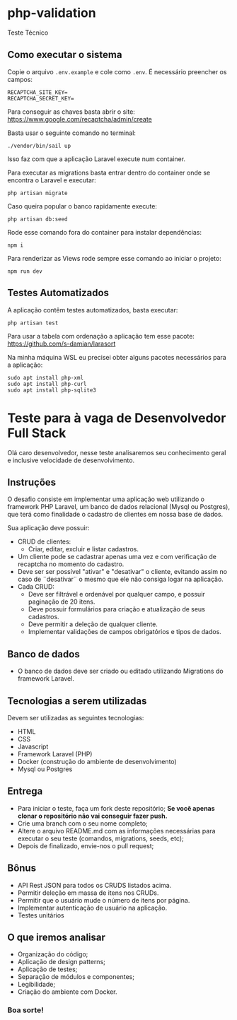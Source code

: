 # php-validation

Teste Técnico

## Como executar o sistema

Copie o arquivo `.env.example` e cole como `.env`. É necessário preencher os campos:

```
RECAPTCHA_SITE_KEY=
RECAPTCHA_SECRET_KEY=
```

Para conseguir as chaves basta abrir o site: https://www.google.com/recaptcha/admin/create

Basta usar o seguinte comando no terminal:

```
./vendor/bin/sail up
```

Isso faz com que a aplicação Laravel execute num container.

Para executar as migrations basta entrar dentro do container onde se encontra o Laravel e executar:

```
php artisan migrate
```

Caso queira popular o banco rapidamente execute:

```
php artisan db:seed
```

Rode esse comando fora do container para instalar dependências:

```
npm i
```

Para renderizar as Views rode sempre esse comando ao iniciar o projeto:

```
npm run dev
```

## Testes Automatizados

A aplicação contêm testes automatizados, basta executar:

```
php artisan test
```

Para usar a tabela com ordenação a aplicação tem esse pacote:
https://github.com/s-damian/larasort

Na minha máquina WSL eu precisei obter alguns pacotes necessários para a aplicação:

```
sudo apt install php-xml
sudo apt install php-curl
sudo apt install php-sqlite3
```

# Teste para à vaga de Desenvolvedor Full Stack

Olá caro desenvolvedor, nesse teste analisaremos seu conhecimento geral e inclusive velocidade de desenvolvimento.

## Instruções

O desafio consiste em implementar uma aplicação web utilizando o framework PHP Laravel, um banco de dados relacional (Mysql ou Postgres), que terá como finalidade o cadastro de clientes em nossa base de dados.

Sua aplicação deve possuir:

- CRUD de clientes:
  - Criar, editar, excluir e listar cadastros.
- Um cliente pode se cadastrar apenas uma vez e com verificação de recaptcha no momento do cadastro.
- Deve ser ser possível "ativar" e "desativar" o cliente, evitando assim no caso de ¨desativar¨ o mesmo que ele não consiga logar na aplicação.
- Cada CRUD:
  - Deve ser filtrável e ordenável por qualquer campo, e possuir paginação de 20 itens.
  - Deve possuir formulários para criação e atualização de seus cadastros.
  - Deve permitir a deleção de qualquer cliente.
  - Implementar validações de campos obrigatórios e tipos de dados.

## Banco de dados

- O banco de dados deve ser criado ou editado utilizando Migrations do framework Laravel.

## Tecnologias a serem utilizadas

Devem ser utilizadas as seguintes tecnologias:

- HTML
- CSS
- Javascript
- Framework Laravel (PHP)
- Docker (construção do ambiente de desenvolvimento)
- Mysql ou Postgres

## Entrega

- Para iniciar o teste, faça um fork deste repositório; **Se você apenas clonar o repositório não vai conseguir fazer push.**
- Crie uma branch com o seu nome completo;
- Altere o arquivo README.md com as informações necessárias para executar o seu teste (comandos, migrations, seeds, etc);
- Depois de finalizado, envie-nos o pull request;

## Bônus

- API Rest JSON para todos os CRUDS listados acima.
- Permitir deleção em massa de itens nos CRUDs.
- Permitir que o usuário mude o número de itens por página.
- Implementar autenticação de usuário na aplicação.
- Testes unitários

## O que iremos analisar

- Organização do código;
- Aplicação de design patterns;
- Aplicação de testes;
- Separação de módulos e componentes;
- Legibilidade;
- Criação do ambiente com Docker.

### Boa sorte!
